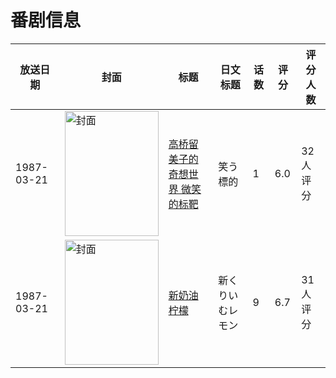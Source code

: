 # 番剧信息

|放送日期|封面|标题|日文标题|话数|评分|评分人数|
|---|---|---|---|---|---|---|
|1987-03-21|<img src="https://lain.bgm.tv/pic/cover/c/ff/28/77654_nMjOJ.jpg" alt="封面" style="width:150px;height:200px;object-fit:cover;">|[高桥留美子的奇想世界 微笑的标靶](https://bangumi.tv/subject/77654)|笑う標的|1|6.0|32人评分|
|1987-03-21|<img src="https://bangumi.tv/img/no_icon_subject.png" alt="封面" style="width:150px;height:200px;object-fit:cover;">|[新奶油柠檬](https://bangumi.tv/subject/101792)|新くりいむレモン|9|6.7|31人评分|

